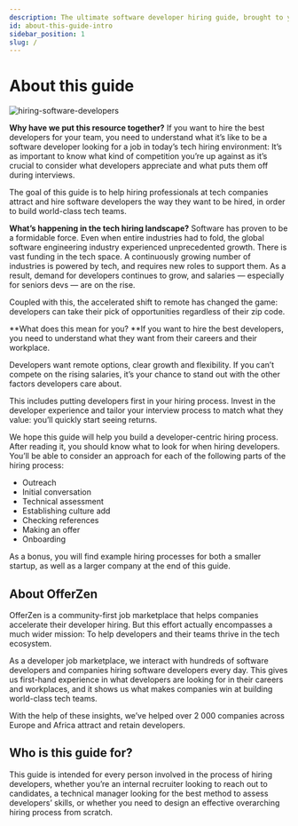 ```yaml
---
description: The ultimate software developer hiring guide, brought to you by OfferZen.
id: about-this-guide-intro
sidebar_position: 1
slug: /
---
```

# About this guide

![hiring-software-developers](pathname:///img/assets/hiring-software-developers.png)

**Why have we put this resource together?** If you want to hire the best developers for your team, you need to understand what it’s like to be a software developer looking for a job in today’s tech hiring environment: It’s as important to know what kind of competition you’re up against as it’s crucial to consider what developers appreciate and what puts them off during interviews. 

The goal of this guide is to help hiring professionals at tech companies attract and hire software developers the way they want to be hired, in order to build world-class tech teams.

**What’s happening in the tech hiring landscape?** Software has proven to be a formidable force. Even when entire industries had to fold, the global software engineering industry experienced unprecedented growth. There is vast funding in the tech space. A continuously growing number of industries is powered by tech, and requires new roles to support them. As a result, demand for developers continues to grow, and salaries — especially for seniors devs — are on the rise.

Coupled with this, the accelerated shift to remote has changed the game: developers can take their pick of opportunities regardless of their zip code. 

**What does this mean for you? **If you want to hire the best developers, you need to understand what they want from their careers and their workplace. 

Developers want remote options, clear growth and flexibility. If you can’t compete on the rising salaries, it’s your chance to stand out with the other factors developers care about. 

This includes putting developers first in your hiring process. Invest in the developer experience and tailor your interview process to match what they value: you’ll quickly start seeing returns. 

We hope this guide will help you build a developer-centric hiring process. After reading it, you should know what to look for when hiring developers. You’ll be able to consider an approach for each of the following parts of the hiring process:

* Outreach
* Initial conversation
* Technical assessment 
* Establishing culture add
* Checking references
* Making an offer
* Onboarding

As a bonus, you will find example hiring processes for both a smaller startup, as well as a larger company at the end of this guide. 

## About OfferZen

OfferZen is a community-first job marketplace that helps companies accelerate their developer hiring. But this effort actually encompasses a much wider mission: To help developers and their teams thrive in the tech ecosystem. 

As a developer job marketplace, we interact with hundreds of software developers and companies hiring software developers every day. This gives us first-hand experience in what developers are looking for in their careers and workplaces, and it shows us what makes companies win at building world-class tech teams. 

With the help of these insights, we’ve helped over 2 000 companies across Europe and Africa attract and retain developers. 

## Who is this guide for?

This guide is intended for every person involved in the process of hiring developers, whether you’re an internal recruiter looking to reach out to candidates, a technical manager looking for the best method to assess developers’ skills, or whether you need to design an effective overarching hiring process from scratch.